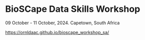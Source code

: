 # BioSCape Data Skills Workshop
09 October - 11 October, 2024.  Capetown, South Africa

https://ornldaac.github.io/bioscape_workshop_sa/